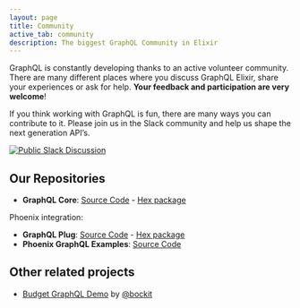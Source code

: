 ```yaml
---
layout: page
title: Community
active_tab: community
description: The biggest GraphQL Community in Elixir
---
```


GraphQL is constantly developing thanks to an active volunteer community. There are many different places where you discuss GraphQL Elixir, share your experiences or ask for help. **Your feedback and participation are very welcome**!

If you think working with GraphQL is fun, there are many ways you can contribute to it. Please join us in the Slack community and help us shape the next generation API’s.

[![Public Slack Discussion](https://graphql-slack.herokuapp.com/badge.svg)](https://graphql-slack.herokuapp.com/)

## Our Repositories

-   **GraphQL Core**: [Source Code] - [Hex package]

Phoenix integration:
-   **GraphQL Plug**: [Source Code][1] - [Hex package][2]
-   **Phoenix GraphQL Examples**: [Source Code][3]

## Other related projects

- [Budget GraphQL Demo](https://github.com/Bockit/budget) by [@bockit](https://twitter.com/bockit)


  [Source Code]: https://github.com/joshprice/graphql-elixir
  [Hex package]: https://hex.pm/packages/graphql
  [1]: https://github.com/joshprice/plug_graphql
  [2]: https://hex.pm/packages/plug_graphql
  [3]: https://github.com/joshprice/hello_graphql_phoenix
